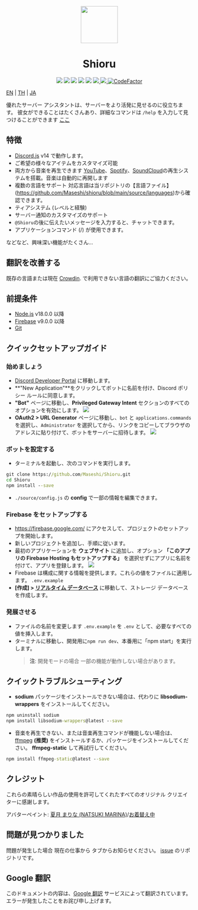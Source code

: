 <div align="center">
    <img src="https://raw.githubusercontent.com/Maseshi/Shioru/main/assets/icons/favicon-circle.png" width="100" />
    <h1>
        <strong>Shioru</strong>
    </h1>
    <img src="https://img.shields.io/badge/discord.js-v14-7354F6?logo=discord&logoColor=white&style=for-the-badge" />
    <img src="https://img.shields.io/github/stars/Maseshi/Shioru.svg?logo=github&style=for-the-badge" />
    <img src="https://img.shields.io/github/v/release/Maseshi/Shioru?logo=java&style=for-the-badge">
    <img src="https://img.shields.io/github/license/Maseshi/Shioru.svg?logo=github&style=for-the-badge" />
    <img src="https://img.shields.io/github/last-commit/Maseshi/Shioru?style=for-the-badge">
    <a href="https://shioru.statuspage.io/">
        <img src="https://img.shields.io/badge/dynamic/json?logo=google-cloud&logoColor=white&style=for-the-badge&label=status&query=status.indicator&url=https%3A%2F%2Fq60yrzp0cbgg.statuspage.io%2Fapi%2Fv2%2Fstatus.json" />
    </a>
    <a title="Crowdin" target="_blank" href="https://crowdin.com/project/shioru-bot">
      <img src="https://badges.crowdin.net/shioru-bot/localized.svg">
    </a>
    <a href="https://www.codefactor.io/repository/github/maseshi/shioru">
      <img src="https://www.codefactor.io/repository/github/maseshi/shioru/badge" alt="CodeFactor" />
    </a>
</div>

[EN](https://github.com/Maseshi/Shioru/blob/main/documents/README.en.md) | [TH](https://github.com/Maseshi/Shioru/blob/main/documents/README.th.md) | [JA](https://github.com/Maseshi/Shioru/blob/main/documents/README.ja.md)

優れたサーバー アシスタントは、サーバーをより活発に見せるのに役立ちます。 彼女ができることはたくさんあり、詳細なコマンドは `/help` を入力して見つけることができます [ここ](https://discord.com/api/oauth2/authorize?client_id=704706906505347183&permissions=8&scope=applications.commands%20bot&redirect_uri=https%3A%2F%2Fshiorus.web.app%2Fthanks-you)

## 特徴

- [Discord.js](https://discord.js.org/) v14 で動作します。
- ご希望の様々なアイテムをカスタマイズ可能
- 両方から音楽を再生できます [YouTube](https://www.youtube.com/)、[Spotify](https://www.spotify.com/)、[SoundCloud](https://soundcloud.com/)の再生システムを搭載。音楽は自動的に再開します
- 複数の言語をサポート 対応言語は当リポジトリの【言語ファイル】(https://github.com/Maseshi/shioru/blob/main/source/languages)から確認できます。
- ティアシステム (レベルと経験)
- サーバー通知のカスタマイズのサポート
- `@Shioru`の後に伝えたいメッセージを入力すると、チャットできます。
- アプリケーションコマンド (/) が使用できます。

などなど、興味深い機能がたくさん...

## 翻訳を改善する

既存の言語または現在 [Crowdin](https://crowdin.com/project/shioru-bot). で利用できない言語の翻訳にご協力ください。

## 前提条件

- [Node.js](https://nodejs.org/) v18.0.0 以降
- [Firebase](https://firebase.google.com/) v9.0.0 以降
- [Git](https://git-scm.com/downloads)

## クイックセットアップガイド

### 始めましょう

- [Discord Developer Portal](https://discord.com/developers/applications) に移動します。
- **"New Application"**をクリックしてボットに名前を付け、Discord ポリシー ルールに同意します。
- **"Bot"** ページに移動し、**Privileged Gateway Intent** セクションのすべてのオプションを有効にします。
![](https://raw.githubusercontent.com/Maseshi/Shioru/main/assets/images/discord-developer-portal-privileged-gateway-intents.png)
- **OAuth2 > URL Generator** ページに移動し、`bot` と `applications.commands` を選択し、`Administrator` を選択してから、リンクをコピーしてブラウザのアドレスに貼り付けて、ボットをサーバーに招待します。
![](https://raw.githubusercontent.com/Maseshi/Shioru/main/assets/images/discord-developer-portal-scopes.png)

### ボットを設定する

- ターミナルを起動し、次のコマンドを実行します。

```bat
git clone https://github.com/Maseshi/Shioru.git
cd Shioru
npm install --save
```

- `./source/config.js` の **config** で一部の情報を編集できます。

### Firebase をセットアップする

- https://firebase.google.com/ にアクセスして、プロジェクトのセットアップを開始します。
- 新しいプロジェクトを追加し、手順に従います。
- 最初のアプリケーションを **ウェブサイト** に追加し、オプション **「このアプリの Firebase Hosting もセットアップする」** を選択せず​​にアプリに名前を付けて、アプリを登録します。
![](https://raw.githubusercontent.com/Maseshi/Shioru/main/assets/images/firebase-setup-web-application.png)
- Firebase は構成に関する情報を提供します。これらの値をファイルに適用します。 `.env.example`
- **[作成] > [リアルタイム データベース](https://console.firebase.google.com/u/0/project/_/database/data)** に移動して、ストレージ データベースを作成します。

### 発展させる

- ファイルの名前を変更します `.env.example` を `.env` として、必要なすべての値を挿入します。
- ターミナルに移動し、開発用に`npm run dev`、本番用に「npm start」を実行します。
     > **注**: 開発モードの場合 一部の機能が動作しない場合があります。

## クイックトラブルシューティング

- **sodium** パッケージをインストールできない場合は、代わりに **libsodium-wrappers** をインストールしてください。
```bat
npm uninstall sodium
npm install libsodium-wrappers@latest --save
```
- 音楽を再生できない、または音楽再生コマンドが機能しない場合は、[ffmpeg](https://ffmpeg.org/download.html) **(推奨)** をインストールするか、パッケージをインストールしてください。 **ffmpeg-static** して再試行してください。
```bat
npm install ffmpeg-static@latest --save
```

## クレジット

これらの素晴らしい作品の使用を許可してくれたすべてのオリジナル クリエイターに感謝します。

アバターペイント: [夏月 まりな (NATSUKI MARINA)](https://www.pixiv.net/en/users/482462)/[お着替え中](https://www.pixiv.net/en/artworks/76075098)

## 問題が見つかりました

問題が発生した場合 現在の仕事から タブからお知らせください。 [issue](https://github.com/Maseshi/Shioru/issues) のリポジトリです。

## Google 翻訳

このドキュメントの内容は、[Google 翻訳](https://translate.google.com/) サービスによって翻訳されています。 エラーが発生したことをお詫び申し上げます。
